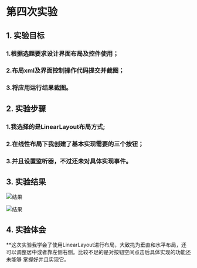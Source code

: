 # 第四次实验 
 
 ## 1. 实验目标
 ### 1.根据选题要求设计界面布局及控件使用；
 ### 2.布局xml及界面控制操作代码提交并截图；
 ### 3.将应用运行结果截图。
 
 ## 2. 实验步骤
 ### 1.我选择的是LinearLayout布局方式;
 ### 2.在线性布局下我创建了基本实现需要的三个按钮；
 ### 3.并且设置监听器，不过还未对具体实现事件。
 
 ## 3. 实验结果
 
 ![结果](https://github.com/zzhuangj/android-labs-2018/blob/master/soft1614080902413/4.png)

 ![结果](https://github.com/zzhuangj/android-labs-2018/blob/master/soft1614080902413/5.png)
 ## 4. 实验体会
 
 **这次实验我学会了使用LinearLayout进行布局，大致扥为垂直和水平布局，还可以调整居中或者靠左侧右侧。比较不足的是对按钮空间点击后具体实现的功能还未能够
 掌握好并且实现它。
